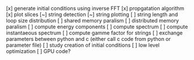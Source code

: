 [x] generate initial conditions using inverse FFT
[x] propgatation algorithm
[x] plot slices
[~] string detection
[~] string plotting
[ ] string length and loop size distribution
[ ] shared memory paralism
[ ] distributed memory paralism
[ ] compute energy components
[ ] compute spectrum
[ ] compute instantaeous spectrum
[ ] compute gamme factor for strings
[ ] exchange parameters between python and c (either call c code from python or parameter file)
[ ] study creation of initial conditions
[ ] low level optimization
[ ] GPU code?
